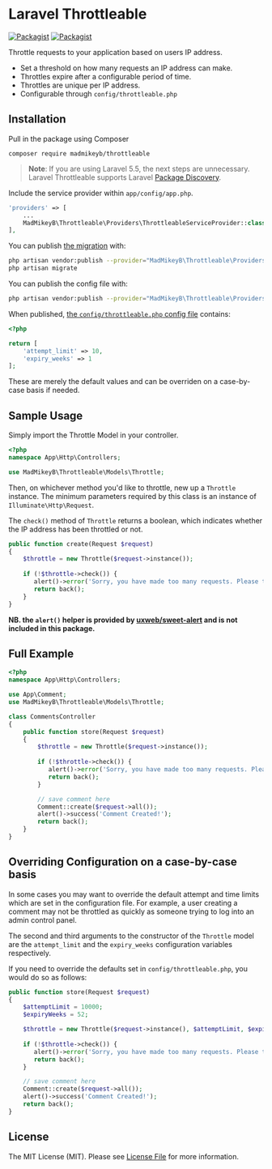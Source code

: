 # Laravel Throttleable

[![Packagist](https://img.shields.io/packagist/v/madmikeyb/throttleable.svg?style=flat-square)](https://packagist.org/packages/madmikeyb/throttleable)
[![Packagist](https://img.shields.io/packagist/l/madmikeyb/throttleable.svg?style=flat-square)]()

Throttle requests to your application based on users IP address.

 - Set a threshold on how many requests an IP address can make.
 - Throttles expire after a configurable period of time.
 - Throttles are unique per IP address.
 - Configurable through `config/throttleable.php`

## Installation

Pull in the package using Composer

    composer require madmikeyb/throttleable

> **Note**: If you are using Laravel 5.5, the next steps are unnecessary. Laravel Throttleable supports Laravel [Package Discovery](https://laravel.com/docs/5.5/packages#package-discovery).

Include the service provider within `app/config/app.php`.

```php
'providers' => [
    ...
    MadMikeyB\Throttleable\Providers\ThrottleableServiceProvider::class,
],
```

You can publish [the migration](https://github.com/madmikeyb/throttleable/blob/master/database/migrations/create_throttles_table.php.stub) with:

```bash
php artisan vendor:publish --provider="MadMikeyB\Throttleable\Providers\ThrottleableServiceProvider" --tag="migrations"
php artisan migrate
```

You can publish the config file with:

```bash
php artisan vendor:publish --provider="MadMikeyB\Throttleable\Providers\ThrottleableServiceProvider" --tag="config"
```

When published, [the `config/throttleable.php` config file](https://github.com/madmikeyb/throttleable/blob/master/config/throttleable.php) contains:

```php
<?php

return [
    'attempt_limit' => 10,
    'expiry_weeks' => 1
];
```

These are merely the default values and can be overriden on a case-by-case basis if needed.

## Sample Usage

Simply import the Throttle Model in your controller.

```php
<?php
namespace App\Http\Controllers;

use MadMikeyB\Throttleable\Models\Throttle;
```

Then, on whichever method you'd like to throttle, new up a `Throttle` instance. The minimum parameters required by this class is an instance of `Illuminate\Http\Request`.

The `check()` method of `Throttle` returns a boolean, which indicates whether the IP address has been throttled or not.

```php
public function create(Request $request) 
{
    $throttle = new Throttle($request->instance());
    
    if (!$throttle->check()) {
       alert()->error('Sorry, you have made too many requests. Please try again later.');
       return back();
    }
}
```

**NB. the `alert()` helper is provided by [uxweb/sweet-alert](https://github.com/uxweb/sweet-alert) and is not included in this package.**

## Full Example

```php
<?php
namespace App\Http\Controllers;

use App\Comment;
use MadMikeyB\Throttleable\Models\Throttle;

class CommentsController 
{
    public function store(Request $request) 
    {
        $throttle = new Throttle($request->instance());
        
        if (!$throttle->check()) {
           alert()->error('Sorry, you have made too many requests. Please try again later.');
           return back();
        }

        // save comment here
        Comment::create($request->all());
        alert()->success('Comment Created!');
        return back();
    }
}
```

## Overriding Configuration on a case-by-case basis

In some cases you may want to override the default attempt and time limits which are set in the configuration file. For example, a user creating a comment may not be throttled as quickly as someone trying to log into an admin control panel.

The second and third arguments to the constructor of the `Throttle` model are the `attempt_limit` and the `expiry_weeks` configuration variables respectively.

If you need to override the defaults set in `config/throttleable.php`, you would do so as follows:

```php
public function store(Request $request) 
{
    $attemptLimit = 10000;
    $expiryWeeks = 52;

    $throttle = new Throttle($request->instance(), $attemptLimit, $expiryWeeks);
    
    if (!$throttle->check()) {
       alert()->error('Sorry, you have made too many requests. Please try again later.');
       return back();
    }

    // save comment here
    Comment::create($request->all());
    alert()->success('Comment Created!');
    return back();
}
```

## License

The MIT License (MIT). Please see [License File](LICENSE.md) for more information.
